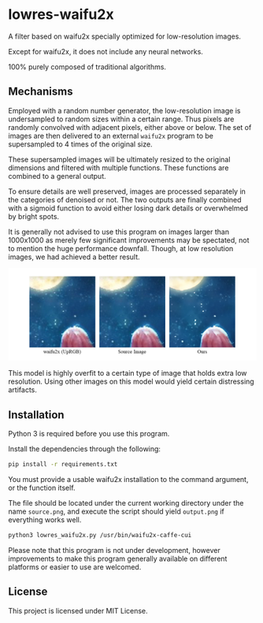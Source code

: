 
# lowres-waifu2x

A filter based on waifu2x specially optimized for low-resolution images.

Except for waifu2x, it does not include any neural networks.

100% purely composed of traditional algorithms.

## Mechanisms

Employed with a random number generator, the low-resolution image is undersampled to random sizes within a certain range. Thus pixels are randomly convolved with adjacent pixels, either above or below. The set of images are then delivered to an external `waifu2x` program to be supersampled to 4 times of the original size.

These supersampled images will be ultimately resized to the original dimensions and filtered with multiple functions. These functions are combined to a general output.

To ensure details are well preserved, images are processed separately in the categories of denoised or not. The two outputs are finally combined with a sigmoid function to avoid either losing dark details or overwhelmed by bright spots.

It is generally not advised to use this program on images larger than 1000x1000 as merely few significant improvements may be spectated, not to mention the huge performance downfall. Though, at low resolution images, we had achieved a better result.

![Comparison](./assets/img-comparison.png)

This model is highly overfit to a certain type of image that holds extra low resolution. Using other images on this model would yield certain distressing artifacts.

## Installation

Python 3 is required before you use this program.

Install the dependencies through the following:

```bash
pip install -r requirements.txt
```

You must provide a usable waifu2x installation to the command argument, or the function itself.

The file should be located under the current working directory under the name `source.png`, and execute the script should yield `output.png` if everything works well.

```bash
python3 lowres_waifu2x.py /usr/bin/waifu2x-caffe-cui
```

Please note that this program is not under development, however improvements to make this program generally available on different platforms or easier to use are welcomed.

## License

This project is licensed under MIT License.
